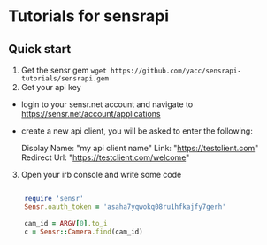 Tutorials for sensrapi
==================

Quick start
------------------

1. Get the sensr gem `wget https://github.com/yacc/sensrapi-tutorials/sensrapi.gem`
2. Get your api key
  * login to your sensr.net account and navigate to https://sensr.net/account/applications
  * create a new api client, you will be asked to enter the following:

    Display Name: "my api client name"
    Link: "https://testclient.com"
    Redirect Url: "https://testclient.com/welcome"
    
3. Open your irb console and write some code

```ruby

    require 'sensr'
    Sensr.oauth_token = 'asaha7yqwokq08ru1hfkajfy7gerh'
    
    cam_id = ARGV[0].to_i
    c = Sensr::Camera.find(cam_id)
```
    

